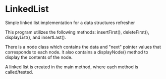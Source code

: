 # LinkedList
Simple linked list implementation for a data structures refresher

This program utilizes the following methods: insertFirst(), deleteFirst(), displayList(), and insertLast().

There is a node class which contains the data and "next" pointer values that corresponds to each node.
  It also contains a displayNode() method to display the contents of the node.
  
A linked list is created in the main method, where each method is called/tested.

